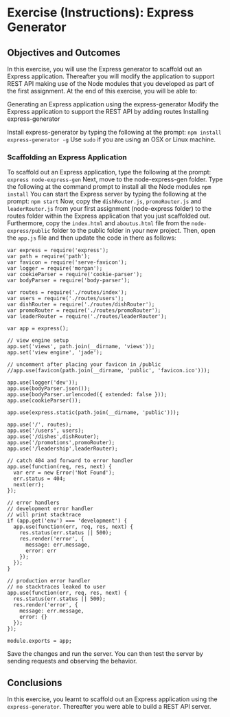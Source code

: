 # Exercise (Instructions): Express Generator

## Objectives and Outcomes

In this exercise, you will use the Express generator to scaffold out an Express application. Thereafter you will modify the application to support REST API making use of the Node modules that you developed as part of the first assignment. At the end of this exercise, you will be able to:

Generating an Express application using the express-generator
Modify the Express application to support the REST API by adding routes
Installing express-generator

Install express-generator by typing the following at the prompt:
     `npm install express-generator -g`
Use `sudo` if you are using an OSX or Linux machine.

### Scaffolding an Express Application

To scaffold out an Express application, type the following at the prompt:
     `express node-express-gen`
Next, move to the node-express-gen folder. Type the following at the command prompt to install all the Node modules
     `npm install`
You can start the Express server by typing the following at the prompt:
     `npm start`
Now, copy the `dishRouter.js`, `promoRouter.js` and `leaderRouter.js` from your first assignment (node-express folder) to the routes folder within the Express application that you just scaffolded out.
Furthermore, copy the `index.html` and `aboutus.html` file from the `node-express/public` folder to the public folder in your new project.
Then, open the `app.js` file and then update the code in there as follows:
```
var express = require('express');
var path = require('path');
var favicon = require('serve-favicon');
var logger = require('morgan');
var cookieParser = require('cookie-parser');
var bodyParser = require('body-parser');

var routes = require('./routes/index');
var users = require('./routes/users');
var dishRouter = require('./routes/dishRouter');
var promoRouter = require('./routes/promoRouter');
var leaderRouter = require('./routes/leaderRouter');

var app = express();

// view engine setup
app.set('views', path.join(__dirname, 'views'));
app.set('view engine', 'jade');

// uncomment after placing your favicon in /public
//app.use(favicon(path.join(__dirname, 'public', 'favicon.ico')));

app.use(logger('dev'));
app.use(bodyParser.json());
app.use(bodyParser.urlencoded({ extended: false }));
app.use(cookieParser());

app.use(express.static(path.join(__dirname, 'public')));

app.use('/', routes);
app.use('/users', users);
app.use('/dishes',dishRouter);
app.use('/promotions',promoRouter);
app.use('/leadership',leaderRouter);

// catch 404 and forward to error handler
app.use(function(req, res, next) {
  var err = new Error('Not Found');
  err.status = 404;
  next(err);
});

// error handlers
// development error handler
// will print stacktrace
if (app.get('env') === 'development') {
  app.use(function(err, req, res, next) {
    res.status(err.status || 500);
    res.render('error', {
      message: err.message,
      error: err
    });
  });
}

// production error handler
// no stacktraces leaked to user
app.use(function(err, req, res, next) {
  res.status(err.status || 500);
  res.render('error', {
    message: err.message,
    error: {}
  });
});

module.exports = app;
```
Save the changes and run the server. You can then test the server by sending requests and observing the behavior.

## Conclusions

In this exercise, you learnt to scaffold out an Express application using the `express-generator`. Thereafter you were able to build a REST API server.
